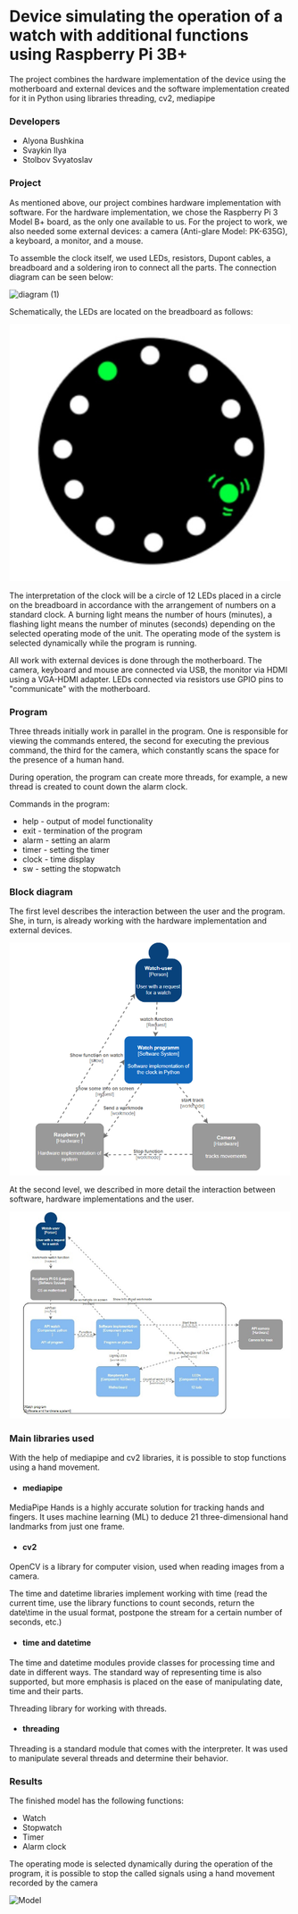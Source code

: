 # Device simulating the operation of a watch with additional functions using Raspberry Pi 3B+
The project combines the hardware implementation of the device using the motherboard and external devices and the software implementation created for it in Python using libraries
threading, cv2, mediapipe

### Developers
- Alyona Bushkina
- Svaykin Ilya
- Stolbov Svyatoslav

### Project
As mentioned above, our project combines hardware implementation with software. 
For the hardware implementation, we chose the Raspberry Pi 3 Model B+ board, as the 
only one available to us. For the project to work, we also needed some external 
devices: a camera (Anti-glare Model: PK-635G), a keyboard, a monitor, and a mouse.

To assemble the clock itself, we used LEDs, resistors, Dupont cables, a breadboard 
and a soldering iron to connect all the parts. 
The connection diagram can be seen below:

![diagram (1)](https://user-images.githubusercontent.com/77066690/204109025-7471008a-0a2e-4d9a-8c22-44c97a398b85.jpg)

Schematically, the LEDs are located on the breadboard as follows:

![diagram (4)](picture/LEDs.png)

The interpretation of the clock will be a circle of 12 LEDs placed 
in a circle on the breadboard in accordance with the arrangement of 
numbers on a standard clock. A burning light means the number of hours 
(minutes), a flashing light means the number of minutes (seconds) 
depending on the selected operating mode of the unit. The operating 
mode of the system is selected dynamically while the program is running.

All work with external devices is done through the motherboard. 
The camera, keyboard and mouse are connected via USB, the monitor 
via HDMI using a VGA-HDMI adapter. LEDs connected via resistors use
GPIO pins to "communicate" with the motherboard.

### Program

Three threads initially work in parallel in the program. One is responsible for viewing the commands entered, the second for executing the previous command, the third for the camera, which constantly scans the space for the presence of a human hand.

During operation, the program can create more threads, for example, a new thread is created to count down the alarm clock.

Commands in the program:
- help - output of model functionality
- exit - termination of the program
- alarm - setting an alarm
- timer - setting the timer
- clock - time display
- sw - setting the stopwatch

### Block diagram
The first level describes the interaction between the user 
and the program. She, in turn, is already working with the 
hardware implementation and external devices.

![diagram (2)](picture/C4lvl1.png)

At the second level, we described in more detail the interaction between software, 
hardware implementations and the user.

![diagram (3)](picture/c4lvl2.png)


### Main libraries used
With the help of mediapipe and cv2 libraries, it is possible to stop functions using a hand movement.
- #### mediapipe
MediaPipe Hands is a highly accurate solution for tracking hands and fingers. It uses machine learning (ML) to deduce 21 three-dimensional hand landmarks from just one frame.

- #### cv2
OpenCV is a library for computer vision, used when reading images from a camera.

The time and datetime libraries implement working with time (read the current time, use the library functions to count seconds, return the date\time in the usual format, postpone the stream for a certain number of seconds, etc.)
- #### time and datetime
The time and datetime modules provide classes for processing time and date in different ways. The standard way of representing time is also supported, but more emphasis is placed on the ease of manipulating date, time and their parts.


Threading library for working with threads.
- #### threading
Threading is a standard module that comes with the interpreter. It was used to manipulate several threads and determine their behavior.

### Results
The finished model has the following functions:
- Watch
- Stopwatch
- Timer
- Alarm clock 

The operating mode is selected dynamically during the operation of the program, it is possible to stop the called signals using a hand movement recorded by the camera

<img width="573" alt="Model" src="https://user-images.githubusercontent.com/77066690/204108803-c2dfd9d7-72f0-4dc3-8288-27fc201ba913.png">

